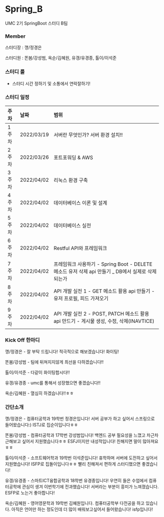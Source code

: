 # Spring_B
UMC 2기 SpringBoot 스터디 B팀

### Member
스터디장 : 꼉/정경은

스터디원 : 똔봄/강성범, 옥순/김혜원, 유갱/유경종, 톨이/이석준

### 스터디 룰
- 스터디 시간 정하기 및 소통에서 연락잘하기!

### 스터디 일정

|주차|날짜|범위|
|:---|:---|:---|
|1주차|2022/03/19|서버란 무엇인가? 서버 환경 설치!!|
|2주차|2022/03/26|포트포워딩 & AWS|
|3주차|2022/04/02|리눅스 환경 구축|
|4주차|2022/04/02|데이터베이스 이론 및 설계|
|5주차|2022/04/02|데이터베이스 실전|
|6주차|2022/04/02|Restful API와 프레임워크|
|7주차|2022/04/02|프레임워크 사용하기 - Spring Boot - DELETE 메소드 유저 삭제 api 만들기 _ DB에서 실제로 삭제 되는가|
|8주차|2022/04/02|API 개발 실전 1 - GET 메소드 활용 api 만들기 - 유저 프로필, 피드 가져오기|
|9주차|2022/04/02|API 개발 실전 2 - POST, PATCH 메소드 활용 api 만드기 - 게시물 생성, 수정, 삭제(INAVTICE)|


### Kick Off 한마디
꼉/정경은 - 잘 부탁 드립니다! 적극적으로 해보겠습니다! 화이팅!

똔봄/강성범 - 팀에 뒤쳐지지않게 최선을 다하겠습니다!!

톨이/이석준 - 다같이 화이팅합시다!!

유갱/유경종 - umc를 통해서 성장했으면 좋겠습니다!!

옥순/김혜원 - 열심히 하겠습니다!!ㅎㅎ

### 간단소개
꼉/정경은 - 컴퓨터공학과 19학번 정경은입니다! 서버 공부가 하고 싶어서 스프링으로 들어왔습니다:) ISTJ로 집순이입니다ㅎㅎ

똔봄/강성범 - 컴퓨터공학과 17학번 강성범입니다! 백엔드 공부 필요성을 느꼈고 차근차근해보고 싶어서 지원했습니다ㅎㅎ ESFJ이지만 내성적입니다! 친해지면 말이 많아져요ㅎㅎ

톨이/이석준 - 소프트웨어학과 19학번 이석준입니다! 휴학하며 서버에 도전하고 싶어서 지원했습니다! ISFP로 집돌이입니다ㅎㅎ 빨리 친해져서 편하게 스터디했으면 좋겠습니다!

유갱/유경종 - 스마트ICT융합공학과 18학번 유경종입니다! 우연히 들은 수업에서 컴퓨터공학에 관심이 생겨 이번학기에 전과했습니다! 서버라는 부분이 흥미가 느껴졌습니다. ESFP로 노는거 좋아합니다!

옥순/김혜원 - 영어영문학과 19학번 김혜원입니다. 컴퓨터공학부 다전공을 하고 있습니다. 아직은 언어만 하는 정도인데 더 많이 배워보고싶어서 들어왔습니다! isfp입니다!
